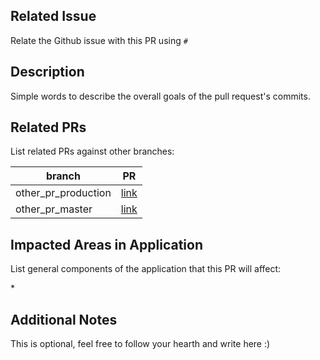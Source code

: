 ## Related Issue

Relate the Github issue with this PR using `#`

## Description

Simple words to describe the overall goals of the pull request's commits.

## Related PRs

List related PRs against other branches:

| branch              | PR       |
| ------------------- | -------- |
| other_pr_production | [link]() |
| other_pr_master     | [link]() |

## Impacted Areas in Application

List general components of the application that this PR will affect:

\*

## Additional Notes

This is optional, feel free to follow your hearth and write here :)
